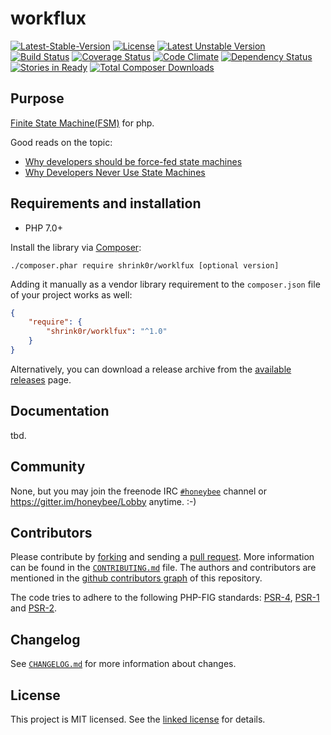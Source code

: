 # workflux

[![Latest-Stable-Version](https://poser.pugx.org/shrink0r/workflux/v/stable.svg)][1]
[![License](https://poser.pugx.org/shrink0r/workflux/license.svg)][10]
[![Latest Unstable Version](https://poser.pugx.org/shrink0r/workflux/v/unstable.svg)][1]
[![Build Status](https://secure.travis-ci.org/shrink0r/workflux.png)][2]
[![Coverage Status](https://coveralls.io/repos/shrink0r/workflux/badge.png)][3]
[![Code Climate](https://codeclimate.com/github/shrink0r/workflux/badges/gpa.svg)](https://codeclimate.com/github/shrink0r/workflux)
[![Dependency Status](https://www.versioneye.com/user/projects/542da521fc3f5ca427000299/badge.svg?style=flat-square)][4]
[![Stories in Ready](https://badge.waffle.io/shrink0r/workflux.png?label=ready&title=Ready)][9]
[![Total Composer Downloads](https://poser.pugx.org/shrink0r/workflux/d/total.png)][1] 

## Purpose

[Finite State Machine(FSM)](http://en.wikipedia.org/wiki/Finite-state_machine) for php.

Good reads on the topic:

* [Why developers should be force-fed state machines](http://www.shopify.com/technology/3383012-why-developers-should-be-force-fed-state-machines)
* [Why Developers Never Use State Machines](http://www.skorks.com/2011/09/why-developers-never-use-state-machines/)

## Requirements and installation

- PHP 7.0+

Install the library via [Composer](http://getcomposer.org/):

```./composer.phar require shrink0r/worklfux [optional version]```

Adding it manually as a vendor library requirement to the `composer.json` file of your project works as well:

```json
{
    "require": {
        "shrink0r/worklfux": "^1.0"
    }
}
```

Alternatively, you can download a release archive from the [available releases](https://github.com/shrink0r/worklfux/releases) page.

## Documentation

tbd.

## Community

None, but you may join the freenode IRC [`#honeybee`](irc://irc.freenode.org/honeybee) channel or https://gitter.im/honeybee/Lobby anytime. :-)

## Contributors

Please contribute by [forking](http://help.github.com/forking/) and sending a [pull request](http://help.github.com/pull-requests/). More information can be found in the [`CONTRIBUTING.md`](CONTRIBUTING.md) file. The authors and contributors are mentioned in the [github contributors graph](https://github.com/shrink0r/workflux/graphs/contributors) of this repository.

The code tries to adhere to the following PHP-FIG standards: [PSR-4][6], [PSR-1][7] and [PSR-2][8].

## Changelog

See [`CHANGELOG.md`](CHANGELOG.md) for more information about changes.

## License

This project is MIT licensed. See the [linked license](LICENSE.md) for details.

[1]: https://packagist.org/packages/shrink0r/workflux "shrink0r/workflux on packagist"
[2]: http://travis-ci.org/shrink0r/workflux "shrink0r/workflux on travis-ci"
[3]: https://coveralls.io/r/shrink0r/workflux "shrink0r/workflux on coveralls"
[4]: https://www.versioneye.com/user/projects/576dcc347bc681004a3f9b68 "shrink0r/workflux on versioneye"
[6]: http://www.php-fig.org/psr/psr-4/ "PSR-4 Autoloading Standard"
[7]: http://www.php-fig.org/psr/psr-1/ "PSR-1 Basic Coding Standard"
[8]: http://www.php-fig.org/psr/psr-2/ "PSR-2 Coding Style Guide"
[9]: https://waffle.io/shrink0r/workflux "shrink0r/workflux on waffle"
[10]: LICENSE.md "license file with full text of the license"
